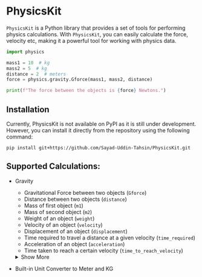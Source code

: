# PhysicsKit

`PhysicsKit` is a Python library that provides a set of tools for performing physics calculations. With `PhysicsKit`, you can easily calculate the force, velocity etc, making it a powerful tool for working with physics data.

```py
import physics

mass1 = 10  # kg
mass2 = 5  # kg
distance = 2  # meters
force = physics.gravity.Gforce(mass1, mass2, distance)

print(f"The force between the objects is {force} Newtons.")
```

## Installation

Currently, PhysicsKit is not available on PyPI as it is still under development. However, you can install it directly from the repository using the following command:
```console
pip install git+https://github.com/Sayad-Uddin-Tahsin/PhysicsKit.git
```

## Supported Calculations:

- Gravity
  - Gravitational Force between two objects (`Gforce`)
  - Distance between two objects (`distance`)
  - Mass of first object (`m1`)
  - Mass of second object (`m2`)
  - Weight of an object (`weight`)
  - Velocity of an object (`velocity`)
  - Displacement of an object (`displacement`)
  - Time required to travel a distance at a given velocity (`time_required`)
  - Acceleration of an object (`acceleration`)
  - Time taken to reach a certain velocity (`time_to_reach_velocity`)
  <details>
  
  <summary>Show More</summary>
  
  - Force exerted on an object based on its mass and acceleration (`force`)
  - The amount of energy an object possesses due to its position (`gravitational_potential_energy_at_height`)
  - The gravitational potential energy between two objects (`gravitational_energy_between_two_masses`)
  - Escape Velocity (`escape_velocity`)
  - The period of an object in circular orbit (`period_of_orbit`)
  - The orbital velocity of an object in circular orbit (`orbital_velocity`)
  - The gravitational potential energy (`gravitational_potential`)
  - The gravitational field strength (`gravitational_field_strength`)
  - The gravitational acceleration (`gravitational_acceleration`)
  - The gravitational time dilation (`gravitational_time_dilation`)
  - The Schwarzschild radius (`schwarzschild_radius`)
  - The gravitational redshift (`gravitational_redshift`)
  - The Chandrasekhar limit for a given value of xi (`chandrasekhar_limit`)
  - The Roche limit (`roche_limit`)
  - The radius of a geostationary orbit (`geostationary_orbit`)
  
  </details>
- Built-in Unit Converter to Meter and KG
